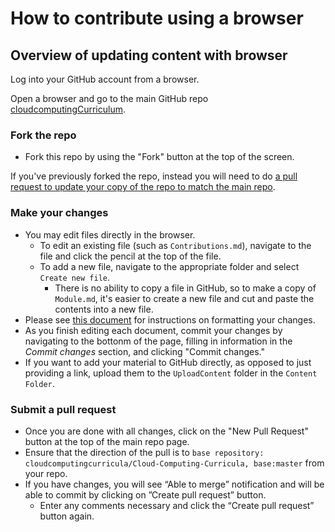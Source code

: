 # How to contribute using a browser

## Overview of updating content with browser

Log into your GitHub account from a browser.

Open a browser and go to the main GitHub repo [cloudcomputingCurriculum](https://github.com/cloudcomputingcurricula/Cloud-Computing-Curricula).

### Fork the repo
- Fork this repo by using the "Fork" button at the top of the screen.

If you've previously forked the repo, instead you will need to do [a pull request to update your copy of the repo to match the main repo](https://github.com/KirstieJane/STEMMRoleModels/wiki/Syncing-your-fork-to-the-original-repository-via-the-browser).

### Make your changes
- You may edit files directly in the browser.
  - To edit an existing file (such as `Contributions.md`), navigate to the file and click the pencil at the top of the file.
  - To add a new file, navigate to the appropriate folder and select `Create new file`.  
    - There is no ability to copy a file in GitHub, so to make a copy of `Module.md`, it's easier to create a new file and cut and paste the contents into a new file.
- Please see [this document](HowToContributeBasic.md) for instructions on formatting your changes.
- As you finish editing each document, commit your changes by navigating to the bottonm of the page, filling in information in the _Commit changes_ section, and clicking "Commit changes." 
- If you want to add your material to GitHub directly, as opposed to just providing a link, upload them to the `UploadContent` folder in the `Content Folder`. 

### Submit a pull request 
- Once you are done with all changes, click on the "New Pull Request" button at the top of the main repo page.
- Ensure that the direction of the pull is to `base repository: cloudcomputingcurricula/Cloud-Computing-Curricula, base:master` from your repo.
- If you have changes, you will see “Able to merge” notification and will be able to commit by clicking on ”Create pull request” button. 
  - Enter any comments necessary and click the “Create pull request” button again. 

